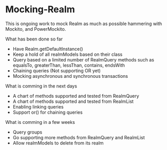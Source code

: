 # Mocking-Realm

This is ongoing work to mock Realm as much as possible hammering with Mockito, and PowerMockito.

What has been done so far
- Have Realm.getDefaultInstance()
- Keep a hold of all realmModels based on their class
- Query based on a limited number of RealmQuery methods such as equalsTo, greaterThan, lessThan, contains, endsWith
- Chaining queries (Not supporting OR yet)
- Mocking asynchronous and synchronous transactions

What is comming in the next days
- A chart of methods supported and tested from RealmQuery
- A chart of methods supported and tested from RealmList
- Enabling linking queries
- Support or() for chaining queries

What is comming in a few weeks
- Query groups
- Go supporting more methods from RealmQuery and RealmList
- Allow realmModels to delete from its realm
